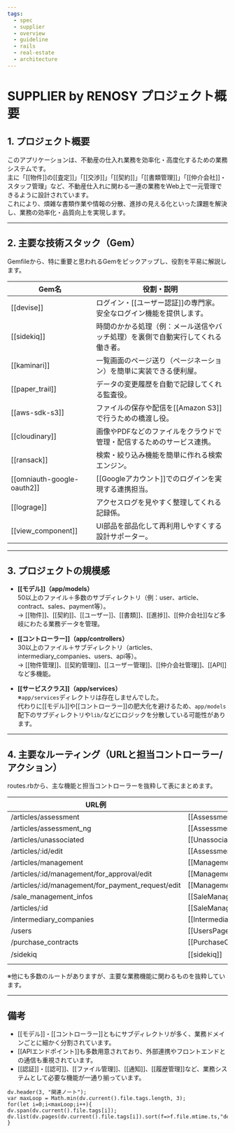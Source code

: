 ```yaml
---
tags:
  - spec
  - supplier
  - overview
  - guideline
  - rails
  - real-estate
  - architecture
---
```

# SUPPLIER by RENOSY プロジェクト概要

## 1. プロジェクト概要

このアプリケーションは、不動産の仕入れ業務を効率化・高度化するための業務システムです。  
主に「[[物件]]の[[査定]]」「[[交渉]]」「[[契約]]」「[[書類管理]]」「[[仲介会社]]・スタッフ管理」など、不動産仕入れに関わる一連の業務をWeb上で一元管理できるように設計されています。  
これにより、煩雑な書類作業や情報の分散、進捗の見える化といった課題を解決し、業務の効率化・品質向上を実現します。

---

## 2. 主要な技術スタック（Gem）

Gemfileから、特に重要と思われるGemをピックアップし、役割を平易に解説します。

| Gem名                       | 役割・説明                                    |
| -------------------------- | ---------------------------------------- |
| [[devise]]                 | ログイン・[[ユーザー認証]]の専門家。安全なログイン機能を提供します。     |
| [[sidekiq]]                | 時間のかかる処理（例：メール送信やバッチ処理）を裏側で自動実行してくれる働き者。 |
| [[kaminari]]               | 一覧画面のページ送り（ページネーション）を簡単に実装できる便利屋。        |
| [[paper_trail]]            | データの変更履歴を自動で記録してくれる監査役。                  |
| [[aws-sdk-s3]]             | ファイルの保存や配信を[[Amazon S3]]で行うための橋渡し役。      |
| [[cloudinary]]             | 画像やPDFなどのファイルをクラウドで管理・配信するためのサービス連携。     |
| [[ransack]]                | 検索・絞り込み機能を簡単に作れる検索エンジン。                  |
| [[omniauth-google-oauth2]] | [[Googleアカウント]]でのログインを実現する連携担当。          |
| [[lograge]]                | アクセスログを見やすく整理してくれる記録係。                   |
| [[view_component]]         | UI部品を部品化して再利用しやすくする設計サポーター。              |

---

## 3. プロジェクトの規模感

- **[[モデル]]（app/models）**  
  50以上のファイル＋多数のサブディレクトリ（例：user、article、contract、sales、payment等）。  
  → [[物件]]、[[契約]]、[[ユーザー]]、[[書類]]、[[進捗]]、[[仲介会社]]など多岐にわたる業務データを管理。

- **[[コントローラー]]（app/controllers）**  
  30以上のファイル＋サブディレクトリ（articles、intermediary_companies、users、api等）。  
  → [[物件管理]]、[[契約管理]]、[[ユーザー管理]]、[[仲介会社管理]]、[[API]]など多機能。

- **[[サービスクラス]]（app/services）**  
  ※`app/services`ディレクトリは存在しませんでした。  
  代わりに[[モデル]]や[[コントローラー]]の肥大化を避けるため、`app/models`配下のサブディレクトリや`lib/`などにロジックを分散している可能性があります。

---

## 4. 主要なルーティング（URLと担当コントローラー/アクション）

routes.rbから、主な機能と担当コントローラーを抜粋して表にまとめます。

| URL例                                              | 機能概要                                    | コントローラー#アクション                                |
| ------------------------------------------------- | --------------------------------------- | -------------------------------------------- |
| /articles/assessment                              | [[AssessmentPage]]                      | articles/assessment#index                    |
| /articles/assessment_ng                           | [[AssessmentNgPage]]                    | articles/assessment_ng#index                 |
| /articles/unassociated                            | [[UnassociatedPage]]                    | articles/unassociated#index                  |
| /articles/:id/edit                                | [[AssessmentPage]]                      | articles/assessment#edit                     |
| /articles/management                              | [[ManagementPage]]                      | articles/management#index                    |
| /articles/:id/management/for_approval/edit        | [[ManagementForApprovalEditPage]]       | articles/management/for_approval#edit        |
| /articles/:id/management/for_payment_request/edit | [[ManagementForPaymentRequestEditPage]] | articles/management/for_payment_request#edit |
| /sale_management_infos                            | [[SaleManagementInfosPage]]             | sale_management_infos#index                  |
| /articles/:id                                     | [[SaleManagementInfosPage]]             | articles#show                                |
| /intermediary_companies                           | [[IntermediaryCompaniesPage]]           | intermediary_companies#index                 |
| /users                                            | [[UsersPage]]                           | users#index                                  |
| /purchase_contracts                               | [[PurchaseContractsPage]]               | purchase_contracts#index                     |
| /sidekiq                                          | [[sidekiq]]                             | Sidekiq::Web（管理画面）                           |
|                                                   |                                         |                                              |

※他にも多数のルートがありますが、主要な業務機能に関わるものを抜粋しています。

---

## 備考

- [[モデル]]・[[コントローラー]]ともにサブディレクトリが多く、業務ドメインごとに細かく分割されています。
- [[APIエンドポイント]]も多数用意されており、外部連携やフロントエンドとの通信も重視されています。
- [[認証]]・[[認可]]、[[ファイル管理]]、[[通知]]、[[履歴管理]]など、業務システムとして必要な機能が一通り揃っています。 

```dataviewjs
dv.header(3, "関連ノート");
var maxLoop = Math.min(dv.current().file.tags.length, 3);
for(let i=0;i<maxLoop;i++){
dv.span(dv.current().file.tags[i]);
dv.list(dv.pages(dv.current().file.tags[i]).sort(f=>f.file.mtime.ts,"desc").limit(15).file.link);
}
```